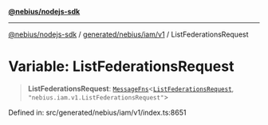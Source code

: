 [**@nebius/nodejs-sdk**](../../../../../README.md)

---

[@nebius/nodejs-sdk](../../../../../README.md) / [generated/nebius/iam/v1](../README.md) / ListFederationsRequest

# Variable: ListFederationsRequest

> **ListFederationsRequest**: [`MessageFns`](../../../../../runtime/protos/core/interfaces/MessageFns.md)\<[`ListFederationsRequest`](../interfaces/ListFederationsRequest.md), `"nebius.iam.v1.ListFederationsRequest"`\>

Defined in: src/generated/nebius/iam/v1/index.ts:8651
